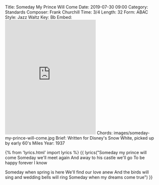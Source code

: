 Title: Someday My Prince Will Come
Date: 2019-07-30 09:00
Category: Standards
Composer: Frank Churchill
Time: 3/4
Length: 32
Form: ABAC
Style: Jazz Waltz
Key: Bb
Embed: <iframe src="https://open.spotify.com/embed/user/thatdavidmiller/playlist/1IQoFMXigsqMLsWevB84pt" width="300" height="380" frameborder="0" allowtransparency="true" allow="encrypted-media"></iframe>
Chords: images/someday-my-prince-will-come.jpg
Brief: Written for Disney's Snow White, picked up by early 60's Miles
Year: 1937

{% from 'lyrics.html' import lyrics %}
{{ lyrics("Someday my prince will come
Someday we'll meet again
And away to his castle we'll go
To be happy forever I know

Someday when spring is here
We'll find our love anew
And the birds will sing and wedding bells will ring
Someday when my dreams come true") }}
